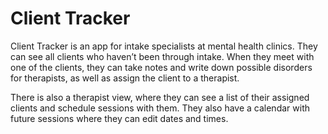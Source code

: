 # Client Tracker

Client Tracker is an app for intake specialists at mental health clinics. They can see all clients who haven’t been through intake. When they meet with one of the clients, they can take notes and write down possible disorders for therapists, as well as assign the client to a therapist.

There is also a therapist view, where they can see a list of their assigned clients and schedule sessions with them. They also have a calendar with future sessions where they can edit dates and times.
